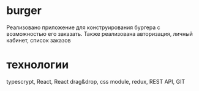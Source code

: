 # burger

Реализовано приложение для конструирования бургера с возможностью его заказать.
Также реализована авторизация, личный кабинет, список заказов

# технологии
typescrypt, React, React drag&drop, css module, redux, REST API, GIT
